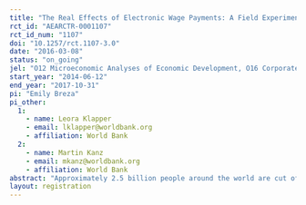 ```yaml
---
title: "The Real Effects of Electronic Wage Payments: A Field Experiment with Salaried Factory Workers in Bangladesh"
rct_id: "AEARCTR-0001107"
rct_id_num: "1107"
doi: "10.1257/rct.1107-3.0"
date: "2016-03-08"
status: "on_going"
jel: "O12 Microeconomic Analyses of Economic Development, O16 Corporate Finance and Governance, G21 Banks"
start_year: "2014-06-12"
end_year: "2017-10-31"
pi: "Emily Breza"
pi_other:
  1:
    - name: Leora Klapper
    - email: lklapper@worldbank.org
    - affiliation: World Bank
  2:
    - name: Martin Kanz
    - email: mkanz@worldbank.org
    - affiliation: World Bank
abstract: "Approximately 2.5 billion people around the world are cut off from digital financial systems. These adults –most of them poor– must rely on cash to manage their day-to-day finances and plan for the future.  Researchers and policymakers increasingly view the migration of poor households to electronic payment platforms as an essential ingredient in expanding financial inclusion among the poor. In this study, we partner with garment factories in Bangladesh, a local bank, and a mobile payment provider to ask the novel and important question: Can employers assist their workers in building basic financial capability by offering electronic wage payments? We are conducting a randomized controlled trial to investigate this question where we introduce i) employee payroll accounts and ii) electronic wage payments. First, does automatically depositing wages in a formal bank account improve an agent’s ability to save, thus facilitating either lumpy investment or improved self-insurance? Second, does the impact vary by whether the electronic wage payment is made to a bank account or to a mobile money account linked to the worker’s phone? In addition, we plan to conduct a proof of concept experiment for a new financial product designed to help workers smooth their consumption throughout the month. Through this experiment, we aim to evaluate the sensitivity of a worker's consumption, short-term borrowing and savings to unexpected income earned at the end of the month.  We also will test whether the spending patterns of this end of the month windfall differ for households that had been receiving electronic wage payments. Finally, we will collect short-run productivity measures for the subset of workers in the follow-up experiment to measure whether they are affected by the increase in end of the month income. "
layout: registration
---
```



